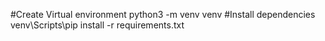 #Create Virtual environment
python3 -m venv venv
#Install dependencies
venv\Scripts\pip install -r requirements.txt